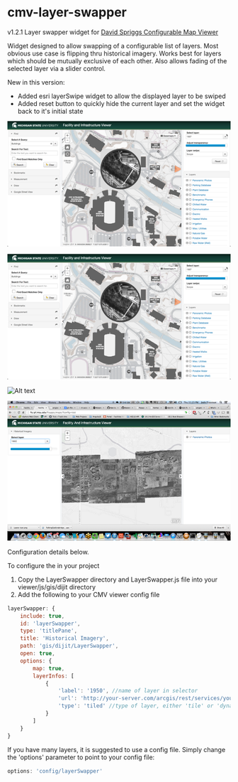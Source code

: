 cmv-layer-swapper
=================

v1.2.1
Layer swapper widget for [David Spriggs Configurable Map Viewer](https://github.com/DavidSpriggs/ConfigurableViewerJSAPI) 

Widget designed to allow swapping of a configurable list of layers.  Most obvious use case is flipping thru historical imagery.  Works best for layers
which should be mutually exclusive of each other.  Also allows fading of the selected layer via a slider control.

New in this version:
- Added esri layerSwipe widget to allow the displayed layer to be swiped
- Added reset button to quickly hide the current layer and set the widget back to it's initial state


![Alt text](layerswapper-with-swipe-1.png?raw=true "Layer Swapper Screenshot - showing 'scope' swipe")

![Alt text](layerswapper-with-swipe-1.png?raw=true "Layer Swapper Screenshot 2 - showing 'vertical' swipe")

![Alt text](Screenshot-1.png?raw=true "Layer Swapper Screenshot")

![Alt text](Screenshot-2.png?raw=true "Layer Swapper Screenshot 2")

Configuration details below.

To configure the in your project

1. Copy the LayerSwapper directory and LayerSwapper.js file into your viewer/js/gis/dijit directory
2. Add the following to your CMV viewer config file

```javascript
layerSwapper: {
    include: true,
    id: 'layerSwapper',
    type: 'titlePane',
    title: 'Historical Imagery',
    path: 'gis/dijit/LayerSwapper',
    open: true,
    options: {
        map: true,
        layerInfos: [
            {
                'label': '1950', //name of layer in selector
                'url': 'http://your-server.com/arcgis/rest/services/your-service/MapServer', //url to dynamic or tiled service
                'type': 'tiled' //type of layer, either 'tile' or 'dynamic'
            }
        ]
    }
}
```

If you have many layers, it is suggested to use a config file.  Simply change the 'options' parameter to point to your config file:
```javascript
options: 'config/layerSwapper'
```